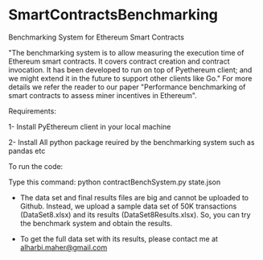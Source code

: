 # SmartContractsBenchmarking

Benchmarking System for Ethereum Smart Contracts

"The benchmarking system is to allow measuring the execution time of Ethereum smart contracts. It covers contract creation and contract invocation. It has been developed to run on top of Pyethereum client; and we might extend it in the future to support other clients like Go." For more details we refer the reader to our paper "Performance benchmarking of smart contracts to assess miner incentives in Ethereum".

Requirements:

1- Install PyEthereum client in your local machine

2- Install All python package reuired by the benchmarking system such as pandas etc

To run the code: 

Type this command: python contractBenchSystem.py state.json


* The data set and final results files are big and cannot be uploaded to Github. Instead, we upload a sample data set of 50K transactions (DataSet8.xlsx) and its results (DataSet8Results.xlsx). So, you can try the benchmark system and obtain the results.

* To get the full data set with its results, please contact me at alharbi.maher@gmail.com

